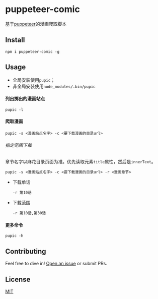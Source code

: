# puppeteer-comic

基于[puppeteer](https://github.com/puppeteer/puppeteer)的漫画爬取脚本

## Install

```shell
npm i puppeteer-comic -g
```

## Usage

- 全局安装使用`pupic`；
- 非全局安装使用`node_modules/.bin/pupic`

#### 列出掷出的漫画站点

```shell
pupic -l
```

#### 爬取漫画

```shell
pupic -s <漫画站点名字> -c <要下载漫画的目录url>
```

###### 指定范围下载

章节名字以麻花目录页面为准。优先读取元素`title`属性，然后是`innerText`。

```
pupic -s <漫画站点名字> -c <要下载漫画的目录url> -r <漫画章节>
```

- 下载单话
  ```shell
  -r 第10话
  ```

- 下载范围
  ```shell
  -r 第10话,第30话
  ```


#### 更多命令

```shell
pupic -h
```

## Contributing

Feel free to dive in! [Open an issue](https://github.com/isaaxite/puppeteer-comic/issues) or submit PRs.

## License

[MIT](https://github.com/isaaxite/puppeteer-comic/blob/master/LICENSE)



